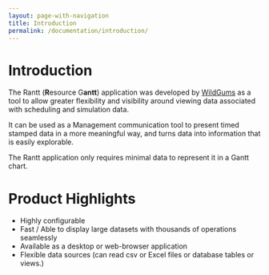 ```yaml
---
layout: page-with-navigation
title: Introduction
permalink: /documentation/introduction/
---
```


Introduction
=============

The Rantt (**R**esource G**antt**) application was developed by [WildGums](wwww.wildgums.com) as a tool to allow greater flexibility and visibility around viewing data associated with scheduling and simulation data.

It can be used as a Management communication tool to present timed stamped data in a more meaningful way, and turns data into information that is easily explorable.

The Rantt application only requires minimal data to represent it in a Gantt chart.


Product Highlights
===================

- Highly configurable
- Fast / Able to display large datasets with thousands of operations seamlessly
- Available as a desktop or web-browser application
- Flexible data sources (can read csv or Excel files or database tables or views.)